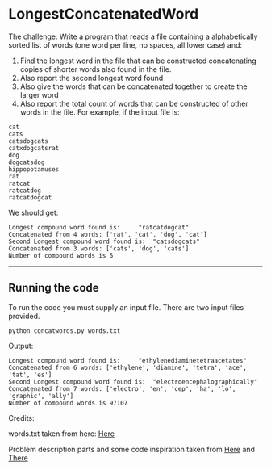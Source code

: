 # LongestConcatenatedWord
The challenge:
Write a program that reads a file containing a alphabetically sorted list of words (one word per line, no spaces, all lower case) and:
1. Find the longest word in the file that can be constructed concatenating copies of shorter words also found in the file.
2. Also report the second longest word found
3. Also give the words that can be concatenated together to create the larger word
4. Also report the total count of words that can be constructed of other words in the file.
For example, if the input file is: 
```
cat
cats
catsdogcats
catxdogcatsrat
dog
dogcatsdog
hippopotamuses
rat
ratcat
ratcatdog
ratcatdogcat
```
We should get:
```
Longest compound word found is: 	"ratcatdogcat"
Concatenated from 4 words: ['rat', 'cat', 'dog', 'cat']
Second Longest compound word found is: 	"catsdogcats"
Concatenated from 3 words: ['cats', 'dog', 'cats']
Number of compound words is 5
```
___
## Running the code
To run the code you must supply an input file. There are two input files provided.
```
python concatwords.py words.txt
```
Output:
```
Longest compound word found is: 	"ethylenediaminetetraacetates"
Concatenated from 6 words: ['ethylene', 'diamine', 'tetra', 'ace', 'tat', 'es']
Second Longest compound word found is: 	"electroencephalographically"
Concatenated from 7 words: ['electro', 'en', 'cep', 'ha', 'lo', 'graphic', 'ally']
Number of compound words is 97107
```
Credits:

words.txt taken from here: [Here](https://github.com/davidkbainbridge/compound-words)

Problem description parts and some code inspiration taken from [Here](https://medium.com/@jessgreb01/longest-concatenated-word-algorithm-34934b864e3e#.apofgxqn9) and [There](http://www.ardendertat.com/2012/06/15/programming-interview-questions-28-longest-compound-word/)



